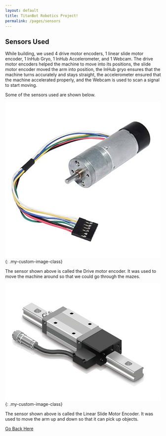 ```yaml
---
layout: default
title: TitanBot Robotics Project!
permalink: /pages/sensors
---
```


## Sensors Used

While building, we used 4 drive motor encoders, 1 linear slide motor encoder, 1 InHub Gryo, 1 InHub Accelerometer, and 1 Webcam. The drive motor encoders helped the machine to move into its positions, the slide motor encoder moved the arm into position,  the InHub gryo ensures that the machine turns accurately and stays straight, the accelerometer ensured that the machine accelerated properly, and the Webcam is used to scan a signal to start moving.

<p class="center-text">Some of the sensors used are shown below.</p> 

![Drive Motor Encoder](/assets/css/images/Drive%20Metal%20Encoder.jpg){: .my-custom-image-class}
<p class="center-text">The sensor shown above is called the Drive motor encoder. It was used to move the machine around so that we could go through the mazes.</p> 


![Linear Slide Motor Encoder](/assets/css/images/Linear%20slide%20motor%20encoder.png){: .my-custom-image-class}
<p class="center-text">The sensor shown above is called the Linear Slide Motor Encoder. It was used to move the arm up and down so that it can pick up objects.</p>


[Go Back Here](index)